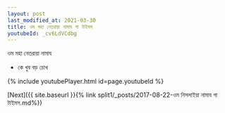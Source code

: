 ```yaml
---
layout: post
last_modified_at: 2021-03-30
title: ওম মহা নেতরায়া নামায গা টাইমস
youtubeId: _cv6LdVCdbg
---
```

 
 
 ওম মহা নেতরায়া নামায  
 
 -  কে খুব বড় চোখ 
 
  
 
  
 
 
 
 
 
 


{% include youtubePlayer.html id=page.youtubeId %}
 
[Next]({{ site.baseurl }}{% link  split1/_posts/2017-08-22-ওম নিসলাইয়া নামায গা টাইমস.md%})
 
